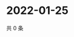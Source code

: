 # 2022-01-25

共 0 条

<!-- BEGIN WEIBO -->
<!-- 最后更新时间 Tue Jan 25 2022 01:08:53 GMT+0800 (China Standard Time) -->

<!-- END WEIBO -->
